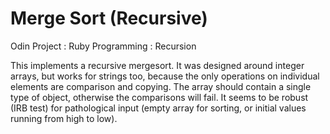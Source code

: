 # Merge Sort (Recursive)

Odin Project : Ruby Programming : Recursion

This implements a recursive mergesort.  It was designed around integer arrays, but works for strings too,
because the only operations on individual elements are comparison and copying. The array should contain a single type of object, otherwise the comparisons will fail.  It seems to be robust (IRB test) for pathological input (empty array for sorting, or initial values running from high to low).